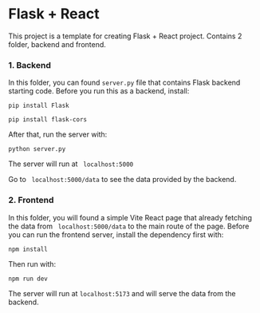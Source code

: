 # Flask + React

This project is a template for creating Flask + React project. Contains 2 folder, backend and frontend.

### 1. Backend 
In this folder, you can found ``` server.py ``` file that contains Flask backend starting code. Before you run this as a backend, install: 
```
pip install Flask
```
```
pip install flask-cors
```
After that, run the server with: 
```
python server.py
```
The server will run at ``` localhost:5000```

Go to ``` localhost:5000/data``` to see the data provided by the backend.

### 2. Frontend
In this folder, you will found a simple Vite React page that already fetching the data from ``` localhost:5000/data``` to the main route of the page.
Before you can run the frontend server, install the dependency first with:

```
npm install
```
Then run with:
```
npm run dev
```
The server will run at ```localhost:5173``` and will serve the data from the backend.